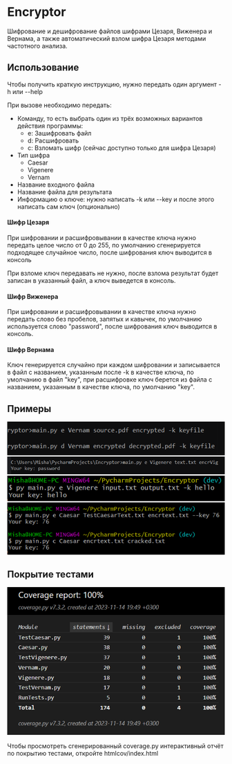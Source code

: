 # Encryptor
Шифрование и дешифрование файлов шифрами Цезаря, Виженера
и Вернама, а также автоматический взлом шифра Цезаря
методами частотного анализа.
## Использование
Чтобы получить краткую инструкцию, нужно передать один
аргумент -h или --help

При вызове необходимо передать:
* Команду, то есть выбрать один из трёх возможных вариантов действия программы:
    * e: Зашифровать файл
    * d: Расшифровать
    * c: Взломать шифр (сейчас доступно только для шифра Цезаря)
* Тип шифра
    * Caesar
    * Vigenere
    * Vernam
* Название входного файла
* Название файла для результата
* Информацию о ключе: нужно написать -k или --key и после этого написать сам ключ (опционально)

#### Шифр Цезаря
При шифровании и расшифровывании в качестве ключа нужно передать целое число от 0 до 255, по умолчанию сгенерируется подходящее случайное число, после шифрования ключ выводится в консоль

При взломе ключ передавать не нужно, после взлома результат будет записан в указанный файл, а ключ выведется в консоль.
#### Шифр Виженера
При шифровании и расшифровывании в качестве ключа нужно передать слово без пробелов, запятых и кавычек, по умолчанию используется слово "password", после шифрования ключ выводится в консоль.
#### Шифр Вернама
Ключ генерируется случайно при каждом шифровании и записывается в файл с названием, указанным после -k в качестве ключа, по умолчанию в файл "key", при расшифровке ключ берется из файла с названием, указанным в качестве ключа, по умолчанию "key".

## Примеры
![](/img/1.png)
![](/img/2.png)
![](/img/3.png)
![](/img/4.png)

## Покрытие тестами
![](/img/cover.png)

Чтобы просмотреть сгенерированный coverage.py интерактивный отчёт по покрытию тестами, откройте htmlcov/index.html